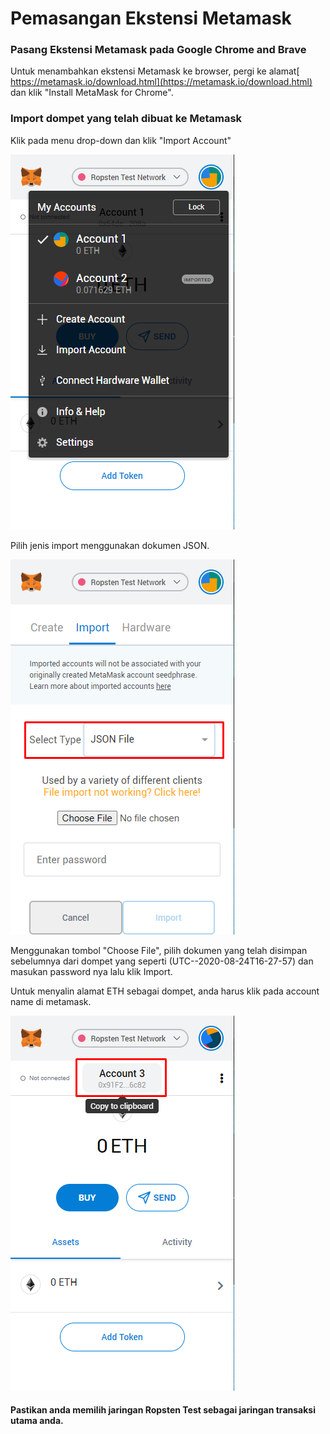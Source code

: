 # Pemasangan Ekstensi Metamask

### Pasang Ekstensi Metamask pada Google Chrome and Brave

Untuk menambahkan ekstensi Metamask ke browser, pergi ke alamat[ https://metamask.io/download.html](https://metamask.io/download.html) dan klik "Install MetaMask for Chrome".

### **Import dompet yang telah dibuat ke Metamask**

Klik pada menu drop-down dan klik "Import Account"

![](../../.gitbook/assets/image%20%283%29.png)

Pilih jenis import menggunakan dokumen JSON.

![](../../.gitbook/assets/image%20%285%29.png)

Menggunakan tombol "Choose File", pilih dokumen yang telah disimpan sebelumnya dari dompet yang seperti \(UTC--2020-08-24T16-27-57\) dan masukan password nya lalu klik Import.

Untuk menyalin alamat ETH sebagai dompet, anda harus klik pada account name di metamask.

![](../../.gitbook/assets/image%20%282%29.png)

#### Pastikan anda memilih jaringan Ropsten Test sebagai jaringan transaksi utama anda.

